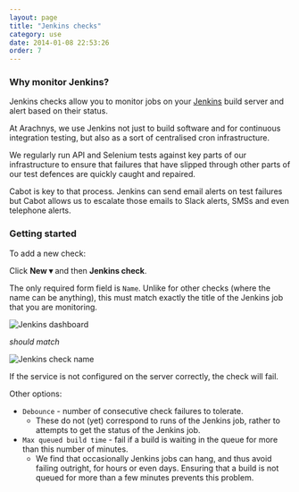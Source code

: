 ```yaml
---
layout: page
title: "Jenkins checks"
category: use
date: 2014-01-08 22:53:26
order: 7
---
```

### Why monitor Jenkins?

Jenkins checks allow you to monitor jobs on your [Jenkins](http://jenkinsci.org) build server and alert based on their status.

At Arachnys, we use Jenkins not just to build software and for continuous integration testing, but also as a sort of centralised cron infrastructure.

We regularly run API and Selenium tests against key parts of our infrastructure to ensure that failures that have slipped through other parts of our test defences are quickly caught and repaired.

Cabot is key to that process. Jenkins can send email alerts on test failures but Cabot allows us to escalate those emails to Slack alerts, SMSs and even telephone alerts.

### Getting started

To add a new check:

Click **New ▾** and then **Jenkins check**.

The only required form field is `Name`. Unlike for other checks (where the name can be anything), this must match exactly the title of the Jenkins job that you are monitoring.

![Jenkins dashboard](/images/jenkins-dashboard-status.png)

*should match*

![Jenkins check name](/images/jenkins-check-name.png)

If the service is not configured on the server correctly, the check will fail.

Other options:

*   `Debounce` - number of consecutive check failures to tolerate.
    *   These do not (yet) correspond to runs of the Jenkins job, rather to attempts to get the status of the Jenkins job.
*   `Max queued build time` - fail if a build is waiting in the queue for more than this number of minutes.
    *   We find that occasionally Jenkins jobs can hang, and thus avoid failing outright, for hours or even days. Ensuring that a build is not queued for more than a few minutes prevents this problem.